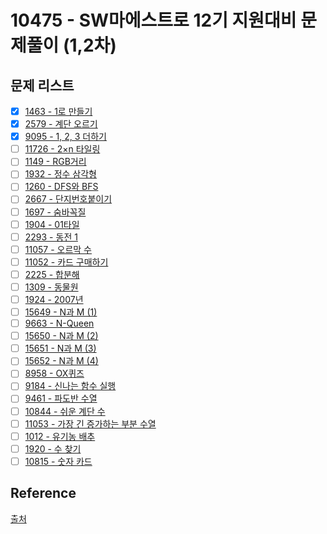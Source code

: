 # 10475 - SW마에스트로 12기 지원대비 문제풀이 (1,2차)

## 문제 리스트

* [x] [1463 - 1로 만들기](pro_1463)
* [x] [2579 - 계단 오르기](pro_2579)
* [x] [9095 - 1, 2, 3 더하기](pro_9095)
* [ ] [11726 - 2×n 타일링](pro_11726)
* [ ] [1149 - RGB거리](pro_1149)
* [ ] [1932 - 정수 삼각형](pro_1932)
* [ ] [1260 - DFS와 BFS](pro_1260)
* [ ] [2667 - 단지번호붙이기](pro_2667)
* [ ] [1697 - 숨바꼭질](pro_1697)
* [ ] [1904 - 01타일](pro_1904)
* [ ] [2293 - 동전 1](pro_2293)
* [ ] [11057 - 오르막 수](pro_11057)
* [ ] [11052 - 카드 구매하기](pro_11052)
* [ ] [2225 - 합분해](pro_2225)
* [ ] [1309 - 동물원](pro_1309)
* [ ] [1924 - 2007년](pro_1924)
* [ ] [15649 - N과 M (1)](pro_15649)
* [ ] [9663 - N-Queen](pro_9663)
* [ ] [15650 - N과 M (2)](pro_15650)
* [ ] [15651 - N과 M (3)](pro_15651)
* [ ] [15652 - N과 M (4)](pro_15652)
* [ ] [8958 - OX퀴즈](pro_8958)
* [ ] [9184 - 신나는 함수 실행](pro_9184)
* [ ] [9461 - 파도반 수열](pro_9461)
* [ ] [10844 - 쉬운 계단 수](pro_10844)
* [ ] [11053 - 가장 긴 증가하는 부분 수열](pro_11053)
* [ ] [1012 - 유기농 배추](pro_1012)
* [ ] [1920 - 수 찾기](pro_1920)
* [ ] [10815 - 숫자 카드](pro_10815)

## Reference
 
[출처](https://www.acmicpc.net/workbook/view/10475)
